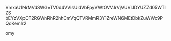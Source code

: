 VmxaU1NrMVdSWGxTV0d4VVlsUldVbFpyVWtOVVJrVjVUVlJDYUZZd05WTlZS
bEYzVXpCT2RGWnRhR2hhCmVqQTVRMmR3Y1ZreWN6MEtDbkZuWWc9PQoKemh2

omy